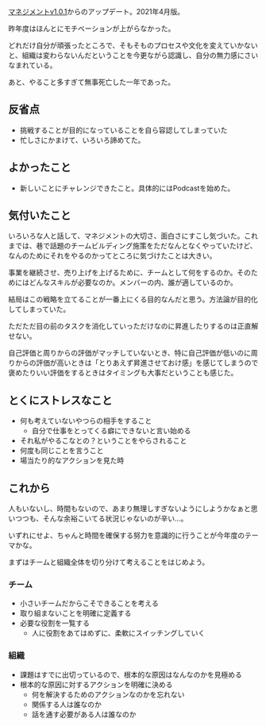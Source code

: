 [マネジメントv1.0.1](/blog/マネジメントv1.0.1/)からのアップデート。2021年4月版。

昨年度はほんとにモチベーションが上がらなかった。

どれだけ自分が頑張ったところで、そもそものプロセスや文化を変えていかないと、組織は変わらないんだということを今更ながら認識し、自分の無力感にさいなまれている。

あと、やること多すぎて無事死亡した一年であった。

## 反省点

*   挑戦することが目的になっていることを自ら容認してしまっていた
*   忙しさにかまけて、いろいろ諦めてた。

## よかったこと

*   新しいことにチャレンジできたこと。具体的にはPodcastを始めた。

## 気付いたこと

いろいろな人と話して、マネジメントの大切さ、面白さにすこし気づいた。これまでは、巷で話題のチームビルディング施策をただなんとなくやっていたけど、なんのためにそれをやるのかってところに気づけたことは大きい。

事業を継続させ、売り上げを上げるために、チームとして何をするのか。そのためにはどんなスキルが必要なのか。メンバーの内、誰が適しているのか。

結局はこの戦略を立てることが一番上にくる目的なんだと思う。方法論が目的化してしまっていた。

ただただ目の前のタスクを消化していっただけなのに昇進したりするのは正直解せない。

自己評価と周りからの評価がマッチしていないとき、特に自己評価が低いのに周りからの評価が高いときは「とりあえず昇進させておけ感」を感じてしまうので褒めたりいい評価をするときはタイミングも大事だということも感じた。

## とくにストレスなこと

*   何も考えていないやつらの相手をすること
    *   自分で仕事をとってくる癖にできないと言い始める
*   それ私がやるこなとの？ということをやらされること
*   何度も同じことを言うこと
*   場当たり的なアクションを見た時

## これから

人もいないし、時間もないので、あまり無理しすぎないようにしようかなぁと思いつつも、そんな余裕こいてる状況じゃないのが辛い…。

いずれにせよ、ちゃんと時間を確保する努力を意識的に行うことが今年度のテーマかな。

まずはチームと組織全体を切り分けて考えることをはじめよう。

### チーム

*   小さいチームだからこそできることを考える
*   取り組まないことを明確に定義する
*   必要な役割を一覧する
    *   人に役割をあてはめずに、柔軟にスイッチングしていく

### 組織

*   課題はすでに出切っているので、根本的な原因はなんなのかを見極める
*   根本的な原因に対するアクションを明確に決める
    *   何を解決するためのアクションなのかを忘れない
    *   関係する人は誰なのか
    *   話を通す必要がある人は誰なのか
